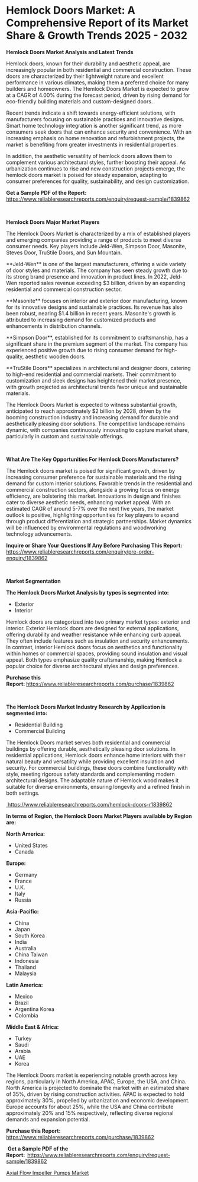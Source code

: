 <p><h1>Hemlock Doors Market: A Comprehensive Report of its Market Share & Growth Trends 2025 - 2032</h1></p><p><strong>Hemlock Doors Market Analysis and Latest Trends</strong></p>
<p><p>Hemlock doors, known for their durability and aesthetic appeal, are increasingly popular in both residential and commercial construction. These doors are characterized by their lightweight nature and excellent performance in various climates, making them a preferred choice for many builders and homeowners. The Hemlock Doors Market is expected to grow at a CAGR of 4.00% during the forecast period, driven by rising demand for eco-friendly building materials and custom-designed doors.</p><p>Recent trends indicate a shift towards energy-efficient solutions, with manufacturers focusing on sustainable practices and innovative designs. Smart home technology integration is another significant trend, as more consumers seek doors that can enhance security and convenience. With an increasing emphasis on home renovation and refurbishment projects, the market is benefiting from greater investments in residential properties. </p><p>In addition, the aesthetic versatility of hemlock doors allows them to complement various architectural styles, further boosting their appeal. As urbanization continues to rise and new construction projects emerge, the hemlock doors market is poised for steady expansion, adapting to consumer preferences for quality, sustainability, and design customization.</p></p>
<p><strong>Get a Sample PDF of the Report:&nbsp;</strong> <a href="https://www.reliableresearchreports.com/enquiry/request-sample/1839862?utm_campaign=2267&utm_medium=2&utm_source=Github&utm_content=ia&utm_term=28022025&utm_id=hemlock-doors">https://www.reliableresearchreports.com/enquiry/request-sample/1839862</a></p>
<p>&nbsp;</p>
<p><strong>Hemlock Doors Major Market Players</strong></p>
<p><p>The Hemlock Doors Market is characterized by a mix of established players and emerging companies providing a range of products to meet diverse consumer needs. Key players include Jeld-Wen, Simpson Door, Masonite, Steves Door, TruStile Doors, and Sun Mountain. </p><p>**Jeld-Wen** is one of the largest manufacturers, offering a wide variety of door styles and materials. The company has seen steady growth due to its strong brand presence and innovation in product lines. In 2022, Jeld-Wen reported sales revenue exceeding $3 billion, driven by an expanding residential and commercial construction sector.</p><p>**Masonite** focuses on interior and exterior door manufacturing, known for its innovative designs and sustainable practices. Its revenue has also been robust, nearing $1.4 billion in recent years. Masonite's growth is attributed to increasing demand for customized products and enhancements in distribution channels.</p><p>**Simpson Door**, established for its commitment to craftsmanship, has a significant share in the premium segment of the market. The company has experienced positive growth due to rising consumer demand for high-quality, aesthetic wooden doors. </p><p>**TruStile Doors** specializes in architectural and designer doors, catering to high-end residential and commercial markets. Their commitment to customization and sleek designs has heightened their market presence, with growth projected as architectural trends favor unique and sustainable materials.</p><p>The Hemlock Doors Market is expected to witness substantial growth, anticipated to reach approximately $2 billion by 2028, driven by the booming construction industry and increasing demand for durable and aesthetically pleasing door solutions. The competitive landscape remains dynamic, with companies continuously innovating to capture market share, particularly in custom and sustainable offerings.</p></p>
<p>&nbsp;</p>
<p><strong>What Are The Key Opportunities For Hemlock Doors Manufacturers?</strong></p>
<p><p>The Hemlock doors market is poised for significant growth, driven by increasing consumer preference for sustainable materials and the rising demand for custom interior solutions. Favorable trends in the residential and commercial construction sectors, alongside a growing focus on energy efficiency, are bolstering this market. Innovations in design and finishes cater to diverse aesthetic needs, enhancing market appeal. With an estimated CAGR of around 5-7% over the next five years, the market outlook is positive, highlighting opportunities for key players to expand through product differentiation and strategic partnerships. Market dynamics will be influenced by environmental regulations and woodworking technology advancements.</p></p>
<p><strong>Inquire or Share Your Questions If Any Before Purchasing This Report:</strong> <a href="https://www.reliableresearchreports.com/enquiry/pre-order-enquiry/1839862?utm_campaign=2267&utm_medium=2&utm_source=Github&utm_content=ia&utm_term=28022025&utm_id=hemlock-doors">https://www.reliableresearchreports.com/enquiry/pre-order-enquiry/1839862</a></p>
<p>&nbsp;</p>
<p><strong>Market Segmentation</strong></p>
<p><strong>The Hemlock Doors Market Analysis by types is segmented into:</strong></p>
<p><ul><li>Exterior</li><li>Interior</li></ul></p>
<p><p>Hemlock doors are categorized into two primary market types: exterior and interior. Exterior Hemlock doors are designed for external applications, offering durability and weather resistance while enhancing curb appeal. They often include features such as insulation and security enhancements. In contrast, interior Hemlock doors focus on aesthetics and functionality within homes or commercial spaces, providing sound insulation and visual appeal. Both types emphasize quality craftsmanship, making Hemlock a popular choice for diverse architectural styles and design preferences.</p></p>
<p><strong>Purchase this Report:&nbsp;</strong><a href="https://www.reliableresearchreports.com/purchase/1839862?utm_campaign=2267&utm_medium=2&utm_source=Github&utm_content=ia&utm_term=28022025&utm_id=hemlock-doors">https://www.reliableresearchreports.com/purchase/1839862</a></p>
<p>&nbsp;</p>
<p><strong>The Hemlock Doors Market Industry Research by Application is segmented into:</strong></p>
<p><ul><li>Residential Building</li><li>Commercial Building</li></ul></p>
<p><p>The Hemlock Doors market serves both residential and commercial buildings by offering durable, aesthetically pleasing door solutions. In residential applications, Hemlock doors enhance home interiors with their natural beauty and versatility while providing excellent insulation and security. For commercial buildings, these doors combine functionality with style, meeting rigorous safety standards and complementing modern architectural designs. The adaptable nature of Hemlock wood makes it suitable for diverse environments, ensuring longevity and a refined finish in both settings.</p></p>
<p><a href="https://www.reliableresearchreports.com/hemlock-doors-r1839862?utm_campaign=2267&utm_medium=2&utm_source=Github&utm_content=ia&utm_term=28022025&utm_id=hemlock-doors">&nbsp;https://www.reliableresearchreports.com/hemlock-doors-r1839862</a></p>
<p><strong>In terms of Region, the Hemlock Doors Market Players available by Region are:</strong></p>
<p>
    <p> <strong> North America: </strong>
        <ul>
            <li>United States</li>
            <li>Canada</li>
        </ul>
        </p> 
    <p> <strong> Europe: </strong>
        <ul>
            <li>Germany</li>
            <li>France</li>
            <li>U.K.</li>
            <li>Italy</li>
            <li>Russia</li>
        </ul>
        </p> 
    <p> <strong> Asia-Pacific: </strong>
        <ul>
            <li>China</li>
            <li>Japan</li>
            <li>South Korea</li>
            <li>India</li>
            <li>Australia</li>
            <li>China Taiwan</li>
            <li>Indonesia</li>
            <li>Thailand</li>
            <li>Malaysia</li>
        </ul>
        </p> 
    <p> <strong> Latin America: </strong>
        <ul>
            <li>Mexico</li>
            <li>Brazil</li>
            <li>Argentina Korea</li>
            <li>Colombia</li>
        </ul>
        </p> 
    <p> <strong> Middle East & Africa: </strong>
        <ul>
            <li>Turkey</li>
            <li>Saudi</li>
            <li>Arabia</li>
            <li>UAE</li>
            <li>Korea</li>
        </ul>
    </p>
    </p>
<p><p>The Hemlock Doors market is experiencing notable growth across key regions, particularly in North America, APAC, Europe, the USA, and China. North America is projected to dominate the market with an estimated share of 35%, driven by rising construction activities. APAC is expected to hold approximately 30%, propelled by urbanization and economic development. Europe accounts for about 25%, while the USA and China contribute approximately 20% and 15% respectively, reflecting diverse regional demands and expansion potential.</p></p>
<p><strong>Purchase this Report: </strong><a href="https://www.reliableresearchreports.com/purchase/1839862?utm_campaign=2267&utm_medium=2&utm_source=Github&utm_content=ia&utm_term=28022025&utm_id=hemlock-doors">https://www.reliableresearchreports.com/purchase/1839862</a></p>
<p>&nbsp;<strong>Get a Sample PDF of the Report:&nbsp;&nbsp;</strong><a href="https://www.reliableresearchreports.com/enquiry/request-sample/1839862?utm_campaign=2267&utm_medium=2&utm_source=Github&utm_content=ia&utm_term=28022025&utm_id=hemlock-doors">https://www.reliableresearchreports.com/enquiry/request-sample/1839862</a></p>
<p><strong></strong></p>
<p><p><a href="https://github.com/hamremunazm4/Market-Research-Report-List-1/blob/main/axial-flow-impeller-pumps-market.md?utm_campaign=2267&utm_medium=2&utm_source=Github&utm_content=ia&utm_term=28022025&utm_id=hemlock-doors">Axial Flow Impeller Pumps Market</a></p></p>